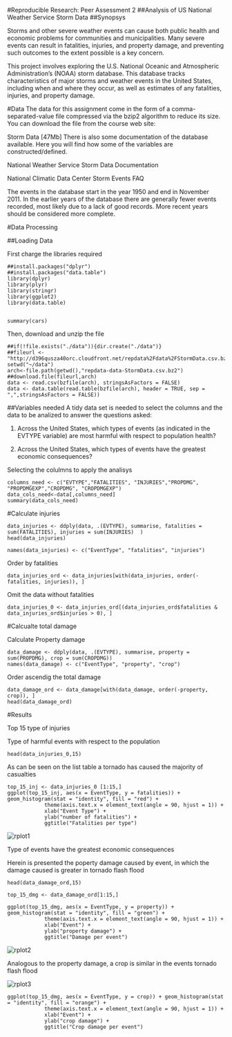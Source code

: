 #Reproducible Research: Peer Assessment 2
##Analysis of US National Weather Service Storm Data
##Synopsys

Storms and other severe weather events can cause both public health and economic problems for communities and municipalities. Many severe events can result in fatalities, injuries, and property damage, and preventing such outcomes to the extent possible is a key concern.

This project involves exploring the U.S. National Oceanic and Atmospheric Administration’s (NOAA) storm database. This database tracks characteristics of major storms and weather events in the United States, including when and where they occur, as well as estimates of any fatalities, injuries, and property damage.


#Data
The data for this assignment come in the form of a comma-separated-value file compressed via the bzip2 algorithm to reduce its size. You can download the file from the course web site:

Storm Data [47Mb] There is also some documentation of the database available. Here you will find how some of the variables are constructed/defined.

National Weather Service Storm Data Documentation

National Climatic Data Center Storm Events FAQ

The events in the database start in the year 1950 and end in November 2011. In the earlier years of the database there are generally fewer events recorded, most likely due to a lack of good records. More recent years should be considered more complete.

#Data Processing

##Loading Data

First charge the libraries required
```{r, echo=FALSE}
##install.packages("dplyr")
##install.packages("data.table")
library(dplyr)
library(plyr)
library(stringr)
library(ggplot2)
library(data.table)


summary(cars)
```
Then, download and unzip the file

```{r, echo=FALSE}
##if(!file.exists("./data")){dir.create("./data")}
##fileurl <- "http://d396qusza40orc.cloudfront.net/repdata%2Fdata%2FStormData.csv.bz2"
setwd("~/data")
arch<-file.path(getwd(),"repdata-data-StormData.csv.bz2")  
##download.file(fileurl,arch)
data <- read.csv(bzfile(arch), stringsAsFactors = FALSE)
data <- data.table(read.table(bzfile(arch), header = TRUE, sep = ",",stringsAsFactors = FALSE))

```

##Variables needed
A tidy data set is needed to select the columns and the data to be analized to answer the questions asked:

1. Across the United States, which types of events (as indicated in the EVTYPE variable) are most harmful with respect to population health?

2. Across the United States, which types of events have the greatest economic consequences?


Selecting the colulmns to apply the analisys

```{r}
columns_need <- c("EVTYPE","FATALITIES", "INJURIES","PROPDMG", "PROPDMGEXP","CROPDMG", "CROPDMGEXP")   
data_cols_need<-data[,columns_need]
summary(data_cols_need)
```

#Calculate injuries

```{r}
data_injuries <- ddply(data, .(EVTYPE), summarise, fatalities = sum(FATALITIES), injuries = sum(INJURIES)  )
head(data_injuries)

names(data_injuries) <- c("EventType", "fatalities", "injuries")
```

Order by fatalities
```{r}
data_injuries_ord <- data_injuries[with(data_injuries, order(-fatalities, injuries)), ]
```

Omit the data without fatalities


```{r}
data_injuries_0 <- data_injuries_ord[(data_injuries_ord$fatalities & data_injuries_ord$injuries > 0), ] 
```

#Calcualte total damage

Calculate Property damage

```{r}
data_damage <- ddply(data, .(EVTYPE), summarise, property = sum(PROPDMG), crop = sum(CROPDMG))
names(data_damage) <- c("EventType", "property", "crop")
```

Order ascendig the total damage

```{r}
data_damage_ord <- data_damage[with(data_damage, order(-property, crop)), ] 
head(data_damage_ord)
```


#Results


Top 15 type of injuries

Type of harmful events with respect to the population

```{r}
head(data_injuries_0,15)
```

As can be seen on the list table a tornado has caused the majority of casualties

```{r}
top_15_inj <- data_injuries_0 [1:15,]
ggplot(top_15_inj, aes(x = EventType, y = fatalities)) + geom_histogram(stat = "identity", fill = "red") + 
            theme(axis.text.x = element_text(angle = 90, hjust = 1)) + 
            xlab("Event Type") + 
            ylab("number of fatalities") + 
            ggtitle("Fatalities per type")
```
![rplot1](https://cloud.githubusercontent.com/assets/10600024/7790129/e2e4ce3e-026a-11e5-8226-4e15be004877.png)

Type of events have the greatest economic consequences

Herein is presented the poperty damage caused by event, in which the damage caused is greater in tornado flash flood

```{r}
head(data_damage_ord,15)

top_15_dmg <- data_damage_ord[1:15,]
```


```{r, echo=FALSE}
ggplot(top_15_dmg, aes(x = EventType, y = property)) + geom_histogram(stat = "identity", fill = "green") + 
            theme(axis.text.x = element_text(angle = 90, hjust = 1)) + 
            xlab("Event") + 
            ylab("property damage") + 
            ggtitle("Damage per event")
```
![rplot2](https://cloud.githubusercontent.com/assets/10600024/7790136/67849174-026b-11e5-9278-ecc17a1cf9e7.png)

Analogous to the property damage, a crop is similar in the events tornado flash flood

![rplot3](https://cloud.githubusercontent.com/assets/10600024/7790141/9a30ba58-026b-11e5-8425-4b7e835a003c.png)
```{r, echo=FALSE}
ggplot(top_15_dmg, aes(x = EventType, y = crop)) + geom_histogram(stat = "identity", fill = "orange") + 
            theme(axis.text.x = element_text(angle = 90, hjust = 1)) + 
            xlab("Event") + 
            ylab("crop damage") + 
            ggtitle("Crop damage per event")
```



